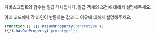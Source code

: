 자바스크립트의 함수는 일급 객체입니다. 일급 객체의 조건에 대해서 설명해주세요.

아래 코드에서 각 라인이 반환하는 값과 그 이유에 대해서 설명해주세요.
```js
(function () {}).hasOwnProperty('prototype');
({}).hasOwnProperty('prototype');
```